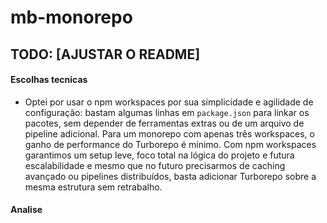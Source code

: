 # mb-monorepo

## TODO: [AJUSTAR O README]


#### Escolhas tecnicas
- Optei por usar o npm workspaces por sua simplicidade e agilidade de configuração: bastam algumas linhas em `package.json` para linkar os pacotes, sem depender de ferramentas extras ou de um arquivo de pipeline adicional. Para um monorepo com apenas três workspaces, o ganho de performance do Turborepo é mínimo.
Com npm workspaces garantimos um setup leve, foco total na lógica do projeto e futura escalabilidade e mesmo que no futuro precisarmos de caching avançado ou pipelines distribuídos, basta adicionar Turborepo sobre a mesma estrutura sem retrabalho.



#### Analise